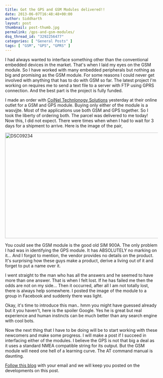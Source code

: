 ```yaml
---
title: Got the GPS and GSM Modules delivered!!
date: 2013-06-07T16:48:48+00:00
author: Siddharth
layout: post
thumbnail: post-thumb.jpg
permalink: /gps-and-gsm-modules/
dsq_thread_id: "3292256477"
categories: [ "General Posts" ]
tags: [ "GSM", "GPS", "GPRS" ]
---
```


I had always wanted to interface something other than the conventional embedded devices in the market. That's when I laid my eyes on the GSM module. So I have worked with many embedded peripherals but nothing as big and promising as the GSM module. For some reasons I could never get involved with anything that has to do with GSM so far. The latest project I'm working on requires me to send a text file to a server with FTP using GPRS connection. And the best part is the project is fully funded.

I made an order with <a title="CoiNel Tech" href="http://www.coineltech.com" target="_blank">CoiNel Technlonogy Solutions</a> yesterday at their online outlet for a GSM and GPS module. Buying only either of the module is a wasvjjte. Most of the applications use both GSM and GPS together. So I took the liberty of ordering both. The parcel was delivered to me today! Now this, I did not expect. There were times when when I had to wait for 3 days for a shipment to arrive. Here is the image of the pair,

[<img class="aligncenter size-large wp-image-438" alt="DSC09234" src="/images/posts/2013/06/DSC09234-1024x576.jpg" width="620" height="348" srcset="/images/posts/2013/06/DSC09234-1024x576.jpg 1024w, /images/posts/2013/06/DSC09234-300x169.jpg 300w" sizes="(max-width: 620px) 100vw, 620px" />](/images/posts/2013/06/DSC09234.jpg)

You could see the GSM module is the good old SIM 900A. The only problem I had was in identifying the GPS module. It has ABSOLUTELY no marking on it... And I forgot to mention, the vendor provides no details on the product. It's surprising how these guys make a product, derive a living out of it and forget to put a name over it.

I went straight to the man who has all the answers and he seemed to have more than one answer. That is when I felt lost. If he has failed me then the odds are not on my side... Then it occurred, after all I am not totally lost, there is always help somewhere. I posted the image of the module to a group in Facebook and suddenly there was light.

Okay, it's time to introduce this man.. hmm you might have guessed already but it you haven't, here is the spoiler Google. Yes he is great but real experience and human instincts can be much better than any search engine with cool bots.

Now the next thing that I have to be doing will be to start working with these newcomers and make some progress.  I will make a post if I succeed in interfacing either of the modules. I believe the GPS is not that big a deal as it uses a standard NMEA compatible string for its output. But the GSM module will need one hell of a learning curve. The AT command manual is daunting.

<a href="http://embedjournal.com/subscribe/" target="_blank">Follow this blog</a> with your email and we will keep you posted on the developments on this post.
